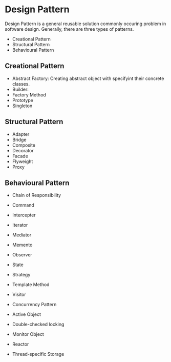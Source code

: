 # Design Pattern 
Design Pattern is a general reusable solution commonly occuring problem in software design.
Generally, there are three types of patterns.
* Creational Pattern
* Structural Pattern
* Behavioural Pattern

## Creational Pattern
* Abstract Factory: Creating abstract object with specifyint their concrete classes.
* Builder: 
* Factory Method
* Prototype
* Singleton

## Structural Pattern
* Adapter
* Bridge
* Composite
* Decorator
* Facade
* Flyweight
* Proxy

## Behavioural Pattern
* Chain of Responsibility
* Command
* Intercepter
* Iterator
* Mediator
* Memento
* Observer 
* State
* Strategy
* Template Method
* Visitor

* Concurrency Pattern
* Active Object
* Double-checked locking
* Monitor Object
* Reactor
* Thread-specific Storage